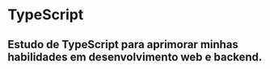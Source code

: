 # TypeScript

<h2> Estudo de TypeScript para aprimorar minhas habilidades em desenvolvimento web e backend. </h2>
